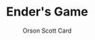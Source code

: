 ---
title: Ender's Game
author: Orson Scott Card
year: 1985
wiki: https://en.wikipedia.org/wiki/Ender%27s_Game
---
